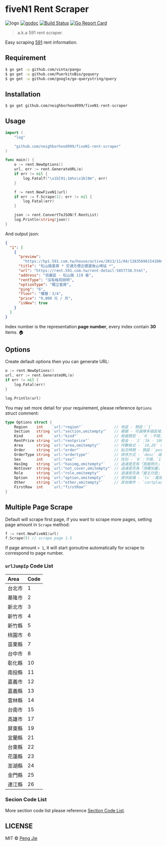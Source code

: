# fiveN1 Rent Scraper

![logo](./logo/fiveN1-rent-scraper-logo.png)
[![godoc](https://camo.githubusercontent.com/5771fd8cd24b1f8c34b82f152587dbce2294d9e1/68747470733a2f2f676f646f632e6f72672f6769746875622e636f6d2f746a2f6e6f64652d7072756e653f7374617475732e737667)](https://godoc.org/github.com/neighborhood999/fiveN1-rent-scraper)
[![Build Status](https://img.shields.io/travis/neighborhood999/fiveN1-rent-scraper.svg?style=flat-square)](https://travis-ci.org/neighborhood999/fiveN1-rent-scraper)
[![Go Report Card](https://goreportcard.com/badge/github.com/neighborhood999/fiveN1-rent-scraper)](https://goreportcard.com/report/github.com/neighborhood999/fiveN1-rent-scraper)

> a.k.a 591 rent scraper.

Easy scraping [591](https://rent.591.com.tw/) rent information.

## Requirement

```sh
$ go get -u github.com/vinta/pangu
$ go get -u github.com/PuerkitoBio/goquery
$ go get -u github.com/google/go-querystring/query
```

## Installation

```sh
$ go get github.com/neighborhood999/fiveN1-rent-scraper
```

## Usage

```go
import (
	"log"

	"github.com/neighborhood999/fiveN1-rent-scraper"
)

func main() {
	o := rent.NewOptions()
	url, err := rent.GenerateURL(o)
	if err != nil {
		log.Fatalf("\x1b[91;1m%s\x1b[0m", err)
	}

	f := rent.NewFiveN1(url)
	if err := f.Scrape(1); err != nil {
		log.Fatal(err)
	}

	json := rent.ConvertToJSON(f.RentList)
	log.Println(string(json))
}
```

And output json:

```json
{
  "1": [
    {
      "preview":
        "https://hp1.591.com.tw/house/active/2013/11/04/138356961541004002_765x517.water3.jpg",
      "title": "松山路套房 * 交通方便近捷運後山埤站 *",
      "url": "https://rent.591.com.tw/rent-detail-5857738.html",
      "address": "信義區 - 松山路 119 巷",
      "rentType": "沒有格局說明",
      "optionType": "獨立套房",
      "ping": "6",
      "floor": "樓層：3/4",
      "price": "9,000 元 / 月",
      "isNew": true
    }
  ]
}
```

Index number is the representation **page number**, every index contain **30** items. 🏠

## Options

Create default options then you can generate URL:

```go
o := rent.NewOptions()
url, err := rent.GenerateURL(o)
if err != nil {
	log.Fatal(err)
}

log.Println(url)
```

You may set more detail for your requirement, please reference `Options` struct comment:

```go
type Options struct {
	Region    int    `url:"region"`              // 地區 - 預設：`1`
	Section   string `url:"section,omitempty"`   // 鄉鎮 - 可選擇多個區域，例如：`section=7,4`
	Kind      int    `url:"kind"`                // 租屋類型 - `0`：不限、`1`：整層住家、`2`：獨立套房、`3`：分租套房、`4`：雅房、`8`：車位，`24`：其他
	RentPrice string `url:"rentprice"`           // 租金 - `2`：5k - 10k、`3`：10k - 20k、`4`: 20k - 30k；或者可以輸入價格範圍，例如：`0,10000`
	Area      string `url:"area,omitempty"`      // 坪數格式 - `10,20`（10 到 20 坪）
	Order     string `url:"order"`               // 貼文時間 - 預設：`posttime`
	OrderType string `url:"ordertype"`           // 排序方式 - `desc` 或 `asc`
	Sex       int    `url:"sex"`                 // 性別 - `0`：不限、`1`：男性、`2`：女性
	HasImg    string `url:"hasimg,omitempty"`    // 過濾是否有「房屋照片」 - ``：空值（不限）、`1`：是
	NotCover  string `url:"not_cover,omitempty"` // 過濾是否為「頂樓加蓋」 - ``：空值（不限）、`1`：是
	Role      string `url:"role,omitempty"`      // 過濾是否為「屋主刊登」 - ``：空值（不限）、`1`：是
	Option    string `url:"option,omitempty"`    // 提供設備 - `tv`：電視、`cold`：冷氣、`icebox`：冰箱、`hotwater`：熱水器、`naturalgas`：天然瓦斯、`four`：第四台、`broadband`：網路、`washer`：洗衣機、`bed`：床、`wardrobe`：衣櫃、`sofa`：沙發。可選擇多個設備，例如：option=tv,cold
	Other     string `url:"other,omitempty"`     // 其他條件 - `cartplace`：有車位、`lift`：有電梯、`balcony_1`：有陽台、`cook`：可開伙、`pet`：可養寵物、`tragoods`：近捷運、`lease`：可短期租賃。可選擇多個條件，例如：other=cartplace,cook
	FirstRow  int    `url:"firstRow"`
}
```

## Multiple Page Scrape

Default will scrape first page, if you want to scrape more pages, setting page amount in `Scrape` method:

```go
f := rent.NewFiveN1(url)
f.Scrape(5) // scrape page 1-5
```

If page amount `> 1`, it will start goroutine automatically for scrape to correspond to page number.

### `urlJumpIp` Code List

| Area   | Code |
| :----- | :--- |
| 台北市 | 1    |
| 基隆市 | 2    |
| 新北市 | 3    |
| 新竹市 | 4    |
| 新竹縣 | 5    |
| 桃園市 | 6    |
| 苗栗縣 | 7    |
| 台中市 | 8    |
| 彰化縣 | 10   |
| 南投縣 | 11   |
| 嘉義市 | 12   |
| 嘉義縣 | 13   |
| 雲林縣 | 14   |
| 台南市 | 15   |
| 高雄市 | 17   |
| 屏東縣 | 19   |
| 宜蘭縣 | 21   |
| 台東縣 | 22   |
| 花蓮縣 | 23   |
| 澎湖縣 | 24   |
| 金門縣 | 25   |
| 連江縣 | 26   |

### Secion Code List

More section code list please reference [Section Code List](./docs/section-code-list.md).

## LICENSE

MIT © [Peng Jie](https://github.com/neighborhood999)
